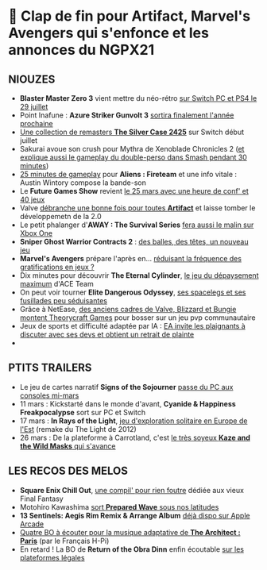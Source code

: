 # 🍓 Clap de fin pour Artifact, Marvel's Avengers qui s'enfonce et les annonces du NGPX21

## NIOUZES

- **Blaster Master Zero 3** vient mettre du néo-rétro [sur Switch PC et PS4 le 29 juillet](https://www.youtube.com/watch?v=bog3dFx4WdQ)
- Point Inafune : **Azure Striker Gunvolt 3** [sortira finalement l'année prochaine](https://www.youtube.com/watch?v=0fbPzInxlak)
- [Une collection de remasters **The Silver Case 2425**](https://www.gamekult.com/actualite/nis-et-grasshopper-manufacture-annoncent-the-silver-case-2425-sur-switch-3050836753.html?utm_term=Autofeed&utm_medium=Social&utm_source=Twitter#Echobox=1614878934) sur Switch début juillet
- Sakurai avoue son crush pour Mythra de Xenoblade Chronicles 2 ([et explique aussi le gameplay du double-perso dans Smash pendant 30 minutes](https://www.youtube.com/watch?v=yg0x02qTeiU))
- [25 minutes de gameplay](https://www.youtube.com/watch?v=RZco0Da52K0) pour **Aliens : Fireteam** et une info vitale : Austin Wintory compose la bande-son
- Le **Future Games Show** revient [le 25 mars avec une heure de conf' et 40 jeux](https://www.gamesradar.com/future-games-show-spring-showcase-2021/)
- Valve [débranche une bonne fois pour toutes **Artifact**](https://www.theverge.com/2021/3/4/22314103/valve-ending-development-artifact-tcg-dota-2) et laisse tomber le développemetn de la 2.0 
- Le petit phalanger d'**AWAY : The Survival Series** [fera aussi le malin sur Xbox One](https://www.gamekult.com/actualite/le-marsupial-d-away-the-survival-series-glisse-vers-xbox-one-3050836721.html)
- **Sniper Ghost Warrior Contracts 2** : [des balles, des têtes, un nouveau jeu](https://www.youtube.com/watch?v=17fqzmlwqyw)
- **Marvel's Avengers** prépare l'après en... [réduisant la fréquence des gratifications en jeux ?](https://www.gamekult.com/actualite/marvel-s-avengers-va-revoir-sa-courbe-de-progression-avant-la-sortie-sur-ps5-et-xbox-series-3050836735.html)
- Dix minutes pour découvrir **The Eternal Cylinder**, [le jeu du dépaysement maximum](https://www.youtube.com/watch?v=eCT8H0dDEw) d'ACE Team
- On peut voir tourner **Elite Dangerous Odyssey**, [ses spacelegs et ses fusillades peu séduisantes](https://www.youtube.com/watch?v=wqZWTMENCG8)
- Grâce à NetEase, [des anciens cadres de Valve, Blizzard et Bungie montent Theorycraft Games](https://venturebeat.com/2021/03/04/riot-veterans-raise-37-5-million-for-theorycraft-games-startup/) pour bosser sur un jeu pvp communautaire
- Jeux de sports et difficulté adaptée par IA : [EA invite les plaignants à discuter avec ses devs et obtient un retrait de plainte](https://www.gamesindustry.biz/articles/2021-03-04-dynamic-difficulty-loot-box-lawsuit-against-ea-dropped)
- 
## PTITS TRAILERS

- Le jeu de cartes narratif **Signs of the Sojourner** [passe du PC aux consoles mi-mars](https://www.youtube.com/watch?v=4JzDIVHfLDE)
- 11 mars : Kickstarté dans le monde d'avant, **Cyanide & Happiness Freakpocalypse** sort sur PC et Switch
- 17 mars : **In Rays of the Light**, [jeu d'exploration solitaire en Europe de l'Est](https://www.youtube.com/watch?v=mtQDokxwAvU) (remake du The Light de 2012)
- 26 mars : De la plateforme à Carrotland, c'est [le très soyeux **Kaze and the Wild Masks** qui s'avance](https://www.youtube.com/watch?v=JvhYzOP605U)


## LES RECOS DES MELOS

- **Square Enix Chill Out**, [une compil' pour rien foutre](https://open.spotify.com/album/6kHs3hlleHNoFyFwTTgzfe?si=VCqA-2D7ToaC2uKq1fZVwg) dédiée aux vieux Final Fantasy
- Motohiro Kawashima [sort **Prepared Wave** sous nos latitudes](https://motohirokawashima.bandcamp.com/album/prepared-wave)
- **13 Sentinels: Aegis Rim Remix & Arrange Album** [déjà dispo sur Apple Arcade](https://music.apple.com/us/album/%E5%8D%81%E4%B8%89%E6%A9%9F%E5%85%B5%E9%98%B2%E8%A1%9B%E5%9C%8F-remix-arrange-album-the-branched/1553002229?uo=2&partnerId=11&at=10ln7k)
- [Quatre BO à écouter pour la musique adaptative de **The Architect : Paris**](https://hpisound.bandcamp.com/album/the-architect-paris-profit) (par le Français H-Pi)
- En retard ! La BO de **Return of the Obra Dinn** enfin écoutable [sur les plateformes légales](https://open.spotify.com/album/14osn269HYRr7M2lS2oS9a?si=vzgxbkSvQ-6z1_gq2LxCvA)
